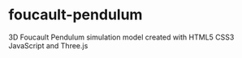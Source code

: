 # foucault-pendulum
3D Foucault Pendulum simulation model created with HTML5 CSS3 JavaScript and Three.js 
